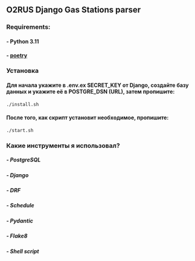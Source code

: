 ## O2RUS Django Gas Stations parser

### Requirements:
#### - Python 3.11
#### - [poetry](https://python-poetry.org/docs/)

### Установка
#### Для начала укажите в .env.ex SECRET_KEY от Django, создайте базу данных и укажите её в POSTGRE_DSN (URL), затем пропишите:
    ./install.sh
#### После того, как скрипт установит необходимое, пропишите:
    ./start.sh
### Какие инструменты я использовал?
##### - PostgreSQL
##### - Django
##### - DRF
##### - Schedule
##### - Pydantic
##### - Flake8
##### - Shell script
